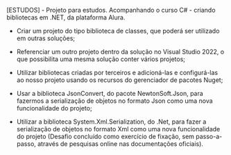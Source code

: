 [ESTUDOS] - Projeto para estudos. Acompanhando o curso C# - criando bibliotecas em .NET, da plataforma Alura.

- Criar um projeto do tipo biblioteca de classes, que poderá ser utilizado em outras soluções;

- Referenciar um outro projeto dentro da solução no Visual Studio 2022, o que possibilita uma mesma solução conter vários projetos;

- Utilizar bibliotecas criadas por terceiros e adicioná-las e configurá-las ao nosso projeto usando os recursos do gerenciador de pacotes Nuget;

- Usar a biblioteca JsonConvert, do pacote NewtonSoft.Json, para fazermos a serialização de objetos no formato Json como uma nova funcionalidade do projeto;

- Utilizar a biblioteca System.Xml.Serialization, do .Net, para fazer a serialização de objetos no formato Xml como uma nova funcionalidade do projeto (Desafio concluído como exercício de fixação, sem passo-a-passo, através de pesquisas online nas documentações oficiais).